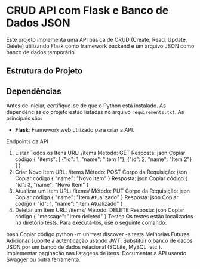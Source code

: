 # CRUD API com Flask e Banco de Dados JSON

Este projeto implementa uma API básica de CRUD (Create, Read, Update, Delete) utilizando Flask como framework backend e um arquivo JSON como banco de dados temporário.

## Estrutura do Projeto


## Dependências

Antes de iniciar, certifique-se de que o Python está instalado. As dependências do projeto estão listadas no arquivo `requirements.txt`. As principais são:

- **Flask**: Framework web utilizado para criar a API.

Endpoints da API
1. Listar Todos os Itens
URL: /items
Método: GET
Resposta:
json
Copiar código
{
  "items": [
    {"id": 1, "name": "Item 1"},
    {"id": 2, "name": "Item 2"}
  ]
}
2. Criar Novo Item
URL: /items
Método: POST
Corpo da Requisição:
json
Copiar código
{
  "name": "Novo Item"
}
Resposta:
json
Copiar código
{
  "id": 3,
  "name": "Novo Item"
}
3. Atualizar um Item
URL: /items/<id>
Método: PUT
Corpo da Requisição:
json
Copiar código
{
  "name": "Item Atualizado"
}
Resposta:
json
Copiar código
{
  "id": 1,
  "name": "Item Atualizado"
}
4. Deletar um Item
URL: /items/<id>
Método: DELETE
Resposta:
json
Copiar código
{
  "message": "Item deleted"
}
Testes
Os testes estão localizados no diretório tests. Para executá-los, use o seguinte comando:

bash
Copiar código
python -m unittest discover -s tests
Melhorias Futuras
Adicionar suporte a autenticação usando JWT.
Substituir o banco de dados JSON por um banco de dados relacional (SQLite, MySQL, etc.).
Implementar paginação nas listagens de itens.
Documentar a API usando Swagger ou outra ferramenta.